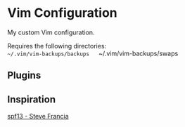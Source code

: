 
# Vim Configuration

My custom Vim configuration.

Requires the following directories:  
`~/.vim/vim-backups/backups  
`~/.vim/vim-backups/swaps


## Plugins


## Inspiration

[spf13 - Steve Francia](https://github.com/spf13/spf13-vim/blob/3.0/)  

